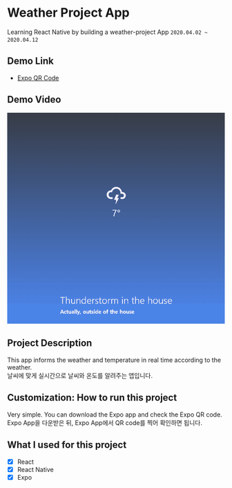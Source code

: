 # Weather Project App

Learning React Native by building a weather-project App `2020.04.02 ~ 2020.04.12`

## Demo Link

- [Expo QR Code](https://expo.io/@wook2124/weather-project)

## Demo Video

![](weather-project_demo.gif)

## Project Description 

This app informs the weather and temperature in real time according to the weather.  
날씨에 맞게 실시간으로 날씨와 온도를 알려주는 앱입니다.

## Customization: How to run this project

Very simple. You can download the Expo app and check the Expo QR code.  
Expo App을 다운받은 뒤, Expo App에서 QR code를 찍어 확인하면 됩니다.

## What I used for this project 

- [X] React
- [X] React Native
- [X] Expo
